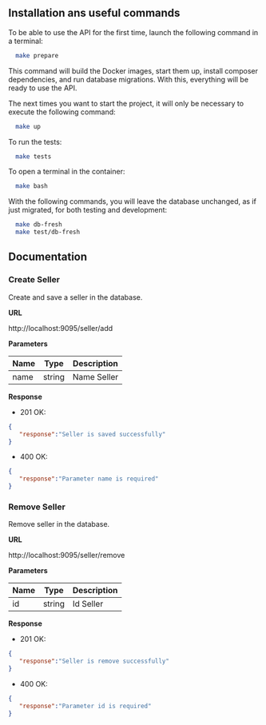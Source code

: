 ## Installation ans useful commands

To be able to use the API for the first time, launch the following command in a terminal:
```bash
  make prepare
```
This command will build the Docker images, start them up, install composer dependencies, and run database migrations. With this, everything will be ready to use the API.

The next times you want to start the project, it will only be necessary to execute the following command:
```bash
  make up
```
To run the tests:
```bash
  make tests
```
To open a terminal in the container:
```bash
  make bash
```
With the following commands, you will leave the database unchanged, as if just migrated, for both testing and development:
```bash
  make db-fresh
  make test/db-fresh
```

## Documentation

### Create Seller

Create and save a seller in the database.

**URL**

http://localhost:9095/seller/add

**Parameters**

| Name   | Type   | Description             |
|--------|--------|-------------------------|
| name   | string | Name Seller             |

**Response**
- 201 OK:
```json
{
   "response":"Seller is saved successfully"
}
```
- 400 OK:
```json
{
   "response":"Parameter name is required"
}
```

### Remove Seller

Remove seller in the database.

**URL**

http://localhost:9095/seller/remove

**Parameters**

| Name | Type   | Description |
|------|--------|-------------|
| id   | string | Id Seller   |

**Response**
- 201 OK:
```json
{
   "response":"Seller is remove successfully"
}
```
- 400 OK:
```json
{
   "response":"Parameter id is required"
}
```

